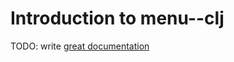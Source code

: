 # Introduction to menu--clj

TODO: write [great documentation](http://jacobian.org/writing/what-to-write/)
